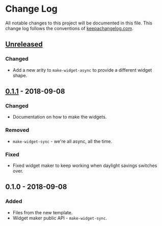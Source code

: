 # Change Log
All notable changes to this project will be documented in this file. This change log follows the conventions of [keepachangelog.com](http://keepachangelog.com/).

## [Unreleased]
### Changed
- Add a new arity to `make-widget-async` to provide a different widget shape.

## [0.1.1] - 2018-09-08
### Changed
- Documentation on how to make the widgets.

### Removed
- `make-widget-sync` - we're all async, all the time.

### Fixed
- Fixed widget maker to keep working when daylight savings switches over.

## 0.1.0 - 2018-09-08
### Added
- Files from the new template.
- Widget maker public API - `make-widget-sync`.

[Unreleased]: https://github.com/your-name/webapp1/compare/0.1.1...HEAD
[0.1.1]: https://github.com/your-name/webapp1/compare/0.1.0...0.1.1
